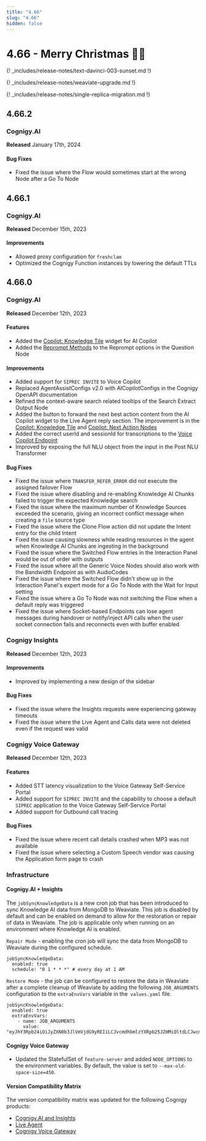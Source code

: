 ```yaml
---
title: "4.66"
slug: "4.66"
hidden: false
---
```


# 4.66 - Merry Christmas 🎄🎁

{! _includes/release-notes/text-davinci-003-sunset.md !}

{! _includes/release-notes/weaviate-upgrade.md !}

{! _includes/release-notes/single-replica-migration.md !}

## 4.66.2

### Cognigy.AI

**Released** January 17th, 2024

#### Bug Fixes

- Fixed the issue where the Flow would sometimes start at the wrong Node after a Go To Node

## 4.66.1

### Cognigy.AI

**Released** December 15th, 2023

#### Improvements

- Allowed proxy configuration for `freshclam`
- Optimized the Cognigy Function instances by lowering the default TTLs

## 4.66.0

### Cognigy.AI

**Released** December 12th, 2023

#### Features

- Added the [Copilot: Knowledge Tile](../ai/build/node-reference/ai-copilot/knowledge-tile.md) widget for AI Copilot
- Added the [Reprompt Methods](../ai/build/node-reference/basic/question.md#reprompt-methods) to the Reprompt options in the Question Node

#### Improvements

- Added support for `SIPREC INVITE` to Voice Copilot
- Replaced AgentAssistConfigs v2.0 with AICopilotConfigs in the Cognigy OpenAPI documentation
- Refined the context-aware search related tooltips of the Search Extract Output Node
- Added the button to forward the next best action content from the AI Copilot widget to the Live Agent reply section. The improvement is in the [Copilot: Knowledge Tile](../ai/build/node-reference/ai-copilot/knowledge-tile.md#configuration) and [Copilot: Next Action Nodes](../ai/build/node-reference/ai-copilot/next-action-tile.md#use-case)
- Added the correct userId and sessionId for transcriptions to the [Voice Copilot Endpoint](../ai/deploy/endpoint-reference/voice-copilot.md)
- Improved by exposing the full NLU object from the input in the Post NLU Transformer

#### Bug Fixes

- Fixed the issue where `TRANSFER_REFER_ERROR` did not execute the assigned failover Flow
- Fixed the issue where disabling and re-enabling Knowledge AI Chunks failed to trigger the expected Knowledge search
- Fixed the issue where the maximum number of Knowledge Sources exceeded the scenario, giving an incorrect conflict message when creating a `file` source type
- Fixed the issue where the Clone Flow action did not update the Intent entry for the child Intent
- Fixed the issue causing slowness while reading resources in the agent when Knowledge AI Chunks are ingesting in the background
- Fixed the issue where the Switched Flow entries in the Interaction Panel would be out of order with outputs
- Fixed the issue where all the Generic Voice Nodes should also work with the Bandwidth Endpoint as with AudioCodes
- Fixed the issue where the Switched Flow didn't show up in the Interaction Panel's expert mode for a Go To Node with the Wait for Input setting
- Fixed the issue where a Go To Node was not switching the Flow when a default reply was triggered
- Fixed the issue where Socket-based Endpoints can lose agent messages during handover or notify/inject API calls when the user socket connection fails and reconnects even with buffer enabled

### Cognigy Insights

**Released** December 12th, 2023

#### Improvements

- Improved by implementing a new design of the sidebar

#### Bug Fixes

- Fixed the issue where the Insights requests were experiencing gateway timeouts
- Fixed the issue where the Live Agent and Calls data were not deleted even if the request was valid

### Cognigy Voice Gateway

**Released** December 12th, 2023

#### Features

- Added STT latency visualization to the Voice Gateway Self-Service Portal
- Added support for `SIPREC INVITE` and the capability to choose a default `SIPREC` application to the Voice Gateway Self-Service Portal
- Added support for Outbound call tracing

#### Bug Fixes

- Fixed the issue where recent call details crashed when MP3 was not available
- Fixed the issue where selecting a Custom Speech vendor was causing the Application form page to crash

### Infrastructure

#### Cognigy.AI + Insights

The `jobSyncKnowledgeData` is a new cron job that has been introduced to sync Knowledge AI data from MongoDB to Weaviate. This job is disabled by default and can be enabled on demand to allow for the restoration or repair of data in Weaviate. The job is applicable only when running on an environment where Knowledge AI is enabled.

`Repair Mode` - enabling the cron job will sync the data from MongoDB to Weaviate during the configured schedule.

```
jobSyncKnowledgeData:
  enabled: true
  schedule: "0 1 * * *" # every day at 1 AM
```

`Restore Mode` - the job can be configured to restore the data in Weaviate after a complete cleanup of Weaviate by adding the following `JOB_ARGUMENTS` configuration to the `extraEnvVars` variable in the` values.yaml` file.

```
jobSyncKnowledgeData:
  enabled: true
  extraEnvVars:
    - name: JOB_ARGUMENTS
      value: "eyJhY3Rpb24iOiJyZXN0b3JlVmVjdG9yREIiLCJvcmdhbmlzYXRpb25JZHMiOltdLCJwcm9qZWN0SWRzIjpbXSwic3RvcmVJZHMiOltdLCJ0YXNrSWQiOiIiLCJ0cmFjZUlkIjoidHJhY2UtcmVzdG9yZVZlY3RvckRCIiwidXBkYXRlQmF0Y2hTaXplIjo0MH0="
```

#### Cognigy Voice Gateway

- Updated the StatefulSet of `feature-server` and added `NODE_OPTIONS` to the environment variables. By default, the value is set to `--max-old-space-size=450`.

#### Version Compatibility Matrix

The version compatibility matrix was updated for the following Cognigy products:

- [Cognigy.AI and Insights](../ai/installation/version-compatibility-matrix.md)
- [Live Agent](../live-agent/installation/deployment/version-compatibility-matrix.md)
- [Cognigy Voice Gateway](../voice-gateway/installation/version-compatibility-matrix.md)
